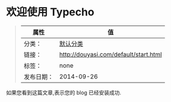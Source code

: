 # 欢迎使用 Typecho

>|  属性  |  值  |
>| ----- | ----- |
>| 分类： | [默认分类](http://douyasi.com/category/default/) |
>| 链接： | http://douyasi.com/default/start.html |
>| 标签： | none |
>| 发布日期： | 2014-09-26 |

如果您看到这篇文章,表示您的 blog 已经安装成功.
